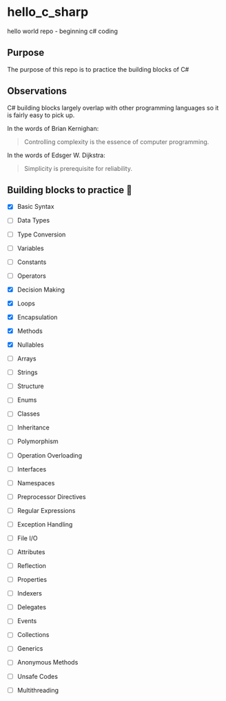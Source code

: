 # hello_c_sharp
hello world repo - beginning c# coding

## Purpose
The purpose of this repo is to practice the building blocks of C#

## Observations
C# building blocks largely overlap with other programming languages so it is fairly easy to pick up.


In the words of Brian Kernighan:
> Controlling complexity is the essence of computer programming.


In the words of Edsger W. Dijkstra:
> Simplicity is prerequisite for reliability.



## Building blocks to practice :floppy_disk:
- [x] Basic Syntax
- [ ] Data Types
- [ ] Type Conversion
- [ ] Variables
- [ ] Constants
- [ ] Operators
- [x] Decision Making
- [x] Loops
- [x] Encapsulation
- [x] Methods
- [x] Nullables
- [ ] Arrays
- [ ] Strings
- [ ] Structure
- [ ] Enums
- [ ] Classes
- [ ] Inheritance
- [ ] Polymorphism
- [ ] Operation Overloading
- [ ] Interfaces
- [ ] Namespaces
- [ ] Preprocessor Directives
- [ ] Regular Expressions
- [ ] Exception Handling
- [ ] File I/O

- [ ] Attributes
- [ ] Reflection
- [ ] Properties
- [ ] Indexers
- [ ] Delegates
- [ ] Events
- [ ] Collections
- [ ] Generics
- [ ] Anonymous Methods
- [ ] Unsafe Codes
- [ ] Multithreading
